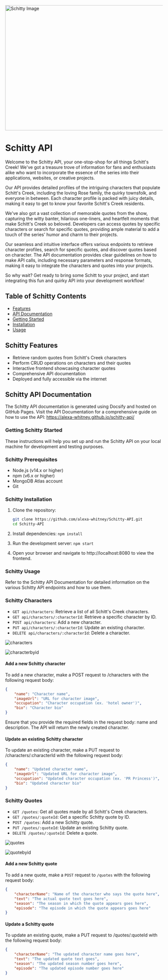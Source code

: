 <img src="./images/schitty.png" alt="Schitty Image" width="650" height="400">

# Schitty API

Welcome to the Schitty API, your one-stop-shop for all things Schitt's Creek! We've got a treasure trove of information for fans and enthusiasts alike who want to incorporate the essence of the series into their applications, websites, or creative projects.

Our API provides detailed profiles of the intriguing characters that populate Schitt's Creek, including the loving Rose family, the quirky townsfolk, and everyone in between. Each character profile is packed with juicy details, making it easy to get to know your favorite Schitt's Creek residents.

We've also got a vast collection of memorable quotes from the show, capturing the witty banter, hilarious one-liners, and heartfelt moments that make Schitt's Creek so beloved. Developers can access quotes by specific characters or search for specific quotes, providing ample material to add a touch of the series' humor and charm to their projects.

Our seamless and intuitive interface offers various endpoints to retrieve character profiles, search for specific quotes, and discover quotes based on character. The API documentation provides clear guidelines on how to make API calls, including necessary parameters and response formats, making it easy to integrate the characters and quotes into your projects.

So why wait? Get ready to bring some Schitt to your project, and start integrating this fun and quirky API into your development workflow!

## Table of Schitty Contents

- [Features](#schitty-features)
- [API Documentation](#schitty-api-documentation)
- [Getting Started](#getting-schitty-started)
- [Installation](#schitty-installation)
- [Usage](#schitty-usage)


## Schitty Features

- Retrieve random quotes from Schitt's Creek characters
- Perform CRUD operations on characters and their quotes
- Interactive frontend showcasing character quotes
- Comprehensive API documentation
- Deployed and fully accessible via the internet

## Schitty API Documentation

The Schitty API documentation is generated using Docsify and hosted on GitHub Pages. Visit the API Documentation for a comprehensive guide on how to use the API: https://alexa-whitney.github.io/schitty-api/

### Getting Schitty Started

These instructions will help you set up and run the Schitty API on your local machine for development and testing purposes.

### Schitty Prerequisites

- Node.js (v14.x or higher)
- npm (v6.x or higher)
- MongoDB Atlas account
- Git

### Schitty Installation

1. Clone the repository:
   ```bash
   git clone https://github.com/alexa-whitney/Schitty-API.git
   cd Schitty-API
   ```

2. Install dependencies:
    ``` npm install ```

3. Run the development server:
    ```npm start```

4. Open your browser and navigate to http://localhost:8080 to view the frontend.

### Schitty Usage

Refer to the Schitty API Documentation for detailed information on the various Schitty API endpoints and how to use them.

### Schitty Characters
- `GET api/characters`: Retrieve a list of all Schitt's Creek characters.
- `GET api/characters/:characterId`: Retrieve a specific character by ID.
- `POST api/characters`: Add a new character.
- `PUT api/characters/:characterId`: Update an existing character.
- `DELETE api/characters/:characterId`: Delete a character.

![characters](./images/characters.png)

![characterbyid](./images/character-by-id.png)

#### Add a new Schitty character
To add a new character, make a POST request to /characters with the following request body:
```json
{
    "name": "Character name",
    "imageUrl": "URL for character image",
    "occupation": "Character occupation (ex. 'hotel owner')",
    "bio": "Character bio"
}
```
Ensure that you provide the required fields in the request body: name and description. The API will return the newly created character.

#### Update an existing Schitty character
To update an existing character, make a PUT request to /characters/:characterId with the following request body:
```json
{
    "name": "Updated character name",
    "imageUrl": "Updated URL for character image",
    "occupation": "Updated character occupation (ex. 'PR Princess')",
    "bio": "Updated character bio"
}
```

### Schitty Quotes

- `GET /quotes`: Get all quotes made by all Schitt's Creek characters.
- `GET /quotes/:quoteId`: Get a specific Schitty quote by ID.
- `POST /quotes`: Add a new Schitty quote.
- `PUT /quotes/:quoteId`: Update an existing Schitty quote.
- `DELETE /quotes/:quoteId`: Delete a quote.

![quotes](./images/quotes.png)

![quotebyid](./images/quote-by-id.png)

#### Add a new Schitty quote
To add a new quote, make a `POST` request to `/quotes` with the following request body:
```json
{
    "characterName": "Name of the character who says the quote here",
    "text": "The actual quote text goes here",
    "season": "The season in which the quote appears goes here",
    "episode": "The episode in which the quote appears goes here"
}
```

#### Update a Schitty quote
To update an existing quote, make a PUT request to /quotes/:quoteId with the following request body:
```json
{
    "characterName": "The updated character name goes here",
    "text": "The updated quote text goes",
    "season": "The updated season number goes here",
    "episode": "The updated episode number goes here"
}
```
